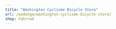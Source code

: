 ```yaml
---
title: "Washington Cyclisme Bicycle Store"
url: /wodonga/washington-cyclisme-bicycle-store/
shop: Fahrrad
---
```

